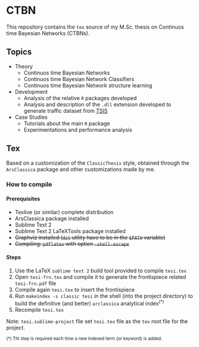 # CTBN

This repository contains the `tex` source of my M.Sc. thesis on Continuos time Bayesian Networks (CTBNs).

## Topics

* Theory
    - Continuos time Bayesian Networks
    - Continuos time Bayesian Network Classifiers
    - Continuos time Bayesian Network structure learning
* Development
    - Analysis of the relative `R` packages developed
    - Analysis and description of the `.dll` extension developed to generate traffic dataset from [TSIS](http://mctrans.ce.ufl.edu/featured/tsis/)
* Case Studies
    - Tutorials about the main `R` package
    - Experimentations and performance analysis

## Tex

Based on a customization of the `ClassicThesis` style, obtained through the `ArsClassica` package and other customizations made by me.

### How to compile

#### Prerequisites

* Texlive (or similar) complete distribution
* ArsClassica package installed
* Sublime Text 2
* Sublime Text 2 LaTeXTools package installed
* <del>Graphviz installed (`dot` utility have to be in the `$PATH` variable)</del>
* <del>Compiling: `pdflatex` with option `-shell-escape`</del>

#### Steps

1. Use the LaTeX `sublime text 2` build tool provided to compile `tesi.tex`
2. Open `tesi-frn.tex` and compile it to generate the frontispiece related `tesi-frn.pdf` file
3. Compile again `tesi.tex` to insert the frontispiece
4. Run `makeindex -s classic tesi` in the shell (into the project directory) to build the definitive (and better) `arclassica` analytical index<sup>(*)</sup>
5. Recompile `tesi.tex`

Note: `tesi.sublime-project` file set `tesi.tex` file as the `tex` root file for the project.

<sub>(*) Thi step is required each time a new indexed term (or keyword) is added.</sub>
